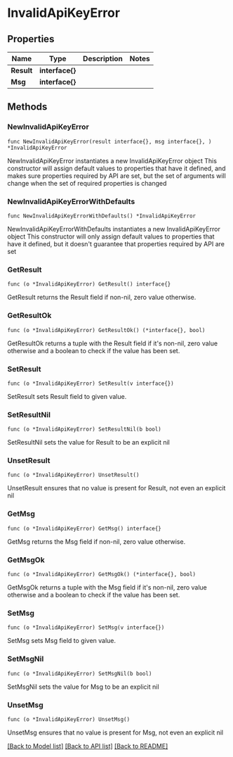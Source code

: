 # InvalidApiKeyError

## Properties

Name | Type | Description | Notes
------------ | ------------- | ------------- | -------------
**Result** | **interface{}** |  | 
**Msg** | **interface{}** |  | 

## Methods

### NewInvalidApiKeyError

`func NewInvalidApiKeyError(result interface{}, msg interface{}, ) *InvalidApiKeyError`

NewInvalidApiKeyError instantiates a new InvalidApiKeyError object
This constructor will assign default values to properties that have it defined,
and makes sure properties required by API are set, but the set of arguments
will change when the set of required properties is changed

### NewInvalidApiKeyErrorWithDefaults

`func NewInvalidApiKeyErrorWithDefaults() *InvalidApiKeyError`

NewInvalidApiKeyErrorWithDefaults instantiates a new InvalidApiKeyError object
This constructor will only assign default values to properties that have it defined,
but it doesn't guarantee that properties required by API are set

### GetResult

`func (o *InvalidApiKeyError) GetResult() interface{}`

GetResult returns the Result field if non-nil, zero value otherwise.

### GetResultOk

`func (o *InvalidApiKeyError) GetResultOk() (*interface{}, bool)`

GetResultOk returns a tuple with the Result field if it's non-nil, zero value otherwise
and a boolean to check if the value has been set.

### SetResult

`func (o *InvalidApiKeyError) SetResult(v interface{})`

SetResult sets Result field to given value.


### SetResultNil

`func (o *InvalidApiKeyError) SetResultNil(b bool)`

 SetResultNil sets the value for Result to be an explicit nil

### UnsetResult
`func (o *InvalidApiKeyError) UnsetResult()`

UnsetResult ensures that no value is present for Result, not even an explicit nil
### GetMsg

`func (o *InvalidApiKeyError) GetMsg() interface{}`

GetMsg returns the Msg field if non-nil, zero value otherwise.

### GetMsgOk

`func (o *InvalidApiKeyError) GetMsgOk() (*interface{}, bool)`

GetMsgOk returns a tuple with the Msg field if it's non-nil, zero value otherwise
and a boolean to check if the value has been set.

### SetMsg

`func (o *InvalidApiKeyError) SetMsg(v interface{})`

SetMsg sets Msg field to given value.


### SetMsgNil

`func (o *InvalidApiKeyError) SetMsgNil(b bool)`

 SetMsgNil sets the value for Msg to be an explicit nil

### UnsetMsg
`func (o *InvalidApiKeyError) UnsetMsg()`

UnsetMsg ensures that no value is present for Msg, not even an explicit nil

[[Back to Model list]](../README.md#documentation-for-models) [[Back to API list]](../README.md#documentation-for-api-endpoints) [[Back to README]](../README.md)


